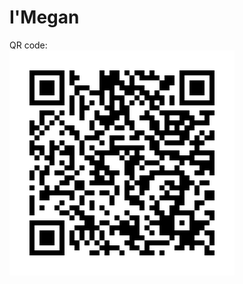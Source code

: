 # I'Megan 
QR code: <br>
![image](https://github.com/meganchlin/meganlinebot/blob/main/I'Megan_qrcode.png)